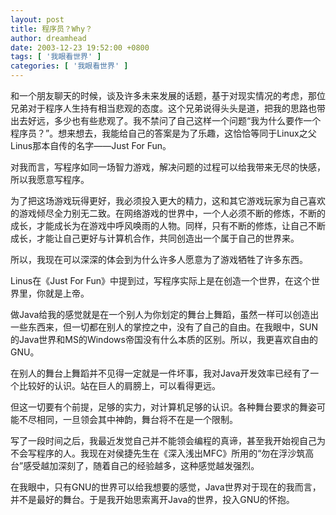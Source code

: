```yaml
---
layout: post
title: 程序员？Why？
author: dreamhead
date: 2003-12-23 19:52:00 +0800
tags: [ '我眼看世界' ]
categories: [ '我眼看世界' ]
---
```


和一个朋友聊天的时候，谈及许多未来发展的话题，基于对现实情况的考虑，那位兄弟对于程序人生持有相当悲观的态度。这个兄弟说得头头是道，把我的思路也带出去好远，多少也有些悲观了。我不禁问了自己这样一个问题“我为什么要作一个程序员？”。想来想去，我能给自己的答案是为了乐趣，这恰恰等同于Linux之父Linus那本自传的名字——Just For Fun。

对我而言，写程序如同一场智力游戏，解决问题的过程可以给我带来无尽的快感，所以我愿意写程序。

为了把这场游戏玩得更好，我必须投入更大的精力，这和其它游戏玩家为自己喜欢的游戏倾尽全力别无二致。在网络游戏的世界中，一个人必须不断的修炼，不断的成长，才能成长为在游戏中呼风唤雨的人物。同样，只有不断的修炼，让自己不断成长，才能让自己更好与计算机合作，共同创造出一个属于自己的世界来。

所以，我现在可以深深的体会到为什么许多人愿意为了游戏牺牲了许多东西。

Linus在《Just For Fun》中提到过，写程序实际上是在创造一个世界，在这个世界里，你就是上帝。

做Java给我的感觉就是在一个别人为你划定的舞台上舞蹈，虽然一样可以创造出一些东西来，但一切都在别人的掌控之中，没有了自己的自由。在我眼中，SUN的Java世界和MS的Windows帝国没有什么本质的区别。所以，我更喜欢自由的GNU。

在别人的舞台上舞蹈并不见得一定就是一件坏事，我对Java开发效率已经有了一个比较好的认识。站在巨人的肩膀上，可以看得更远。

但这一切要有个前提，足够的实力，对计算机足够的认识。各种舞台要求的舞姿可能不尽相同，一旦领会其中神韵，舞台将不在是一个限制。

写了一段时间之后，我最近发觉自己并不能领会编程的真谛，甚至我开始视自己为不会写程序的人。我现在对侯捷先生在《深入浅出MFC》所用的“勿在浮沙筑高台”感受越加深刻了，随着自己的经验越多，这种感觉越发强烈。

在我眼中，只有GNU的世界可以给我想要的感觉，Java世界对于现在的我而言，并不是最好的舞台。于是我开始思索离开Java的世界，投入GNU的怀抱。


